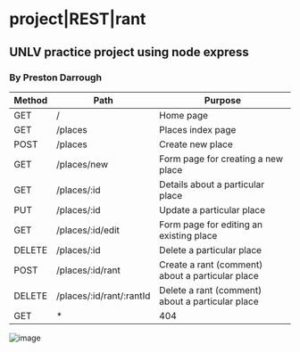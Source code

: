 # project|REST|rant
## UNLV practice project using node express
### By Preston Darrough

| Method |	Path |	Purpose |
|----------|--------------|--------|
| GET |	/ |	Home page |
| GET |	/places |	Places index page |
| POST |	/places |	Create new place |
| GET |	/places/new |	Form page for creating a new place |
| GET |	/places/:id |	Details about a particular place |
| PUT |	/places/:id |	Update a particular place |
| GET |	/places/:id/edit |	Form page for editing an existing place |
| DELETE |	/places/:id |	Delete a particular place |
| POST |	/places/:id/rant  |	Create a rant (comment) about a particular place |
| DELETE |	/places/:id/rant/:rantId |	Delete a rant (comment) about a particular place |
| GET |	* |	404 | page (matches any route not defined above) |


![image](https://media.giphy.com/media/V48T5oWs3agg0/giphy.gif)


